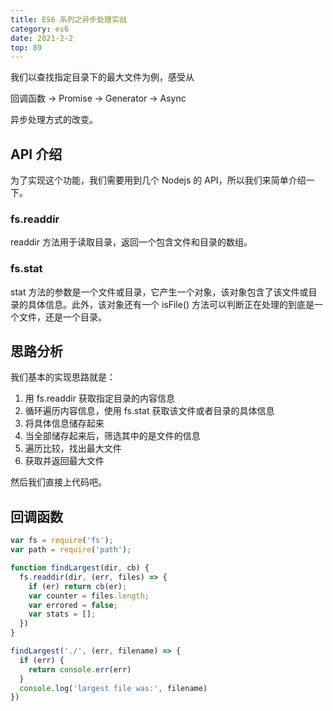 ```yaml
---
title: ES6 系列之异步处理实战
category: es6
date: 2021-2-2
top: 89
---
```


我们以查找指定目录下的最大文件为例，感受从

回调函数 -> Promise -> Generator -> Async

异步处理方式的改变。

## API 介绍

为了实现这个功能，我们需要用到几个 Nodejs 的 API，所以我们来简单介绍一下。

### fs.readdir

readdir 方法用于读取目录，返回一个包含文件和目录的数组。

### fs.stat

stat 方法的参数是一个文件或目录，它产生一个对象，该对象包含了该文件或目录的具体信息。此外，该对象还有一个 isFile() 方法可以判断正在处理的到底是一个文件，还是一个目录。

## 思路分析

我们基本的实现思路就是：

1. 用 fs.readdir 获取指定目录的内容信息
2. 循环遍历内容信息，使用 fs.stat 获取该文件或者目录的具体信息
3. 将具体信息储存起来
4. 当全部储存起来后，筛选其中的是文件的信息
5. 遍历比较，找出最大文件
6. 获取并返回最大文件

然后我们直接上代码吧。

## 回调函数

```js
var fs = require('fs');
var path = require('path');

function findLargest(dir, cb) {
  fs.readdir(dir, (err, files) => {
    if (er) return cb(er);
    var counter = files.length;
    var errored = false;
    var stats = [];
  })
}
```

```js
findLargest('./', (err, filename) => {
  if (err) {
    return console.err(err)
  }
  console.log('largest file was:', filename)
})
```


